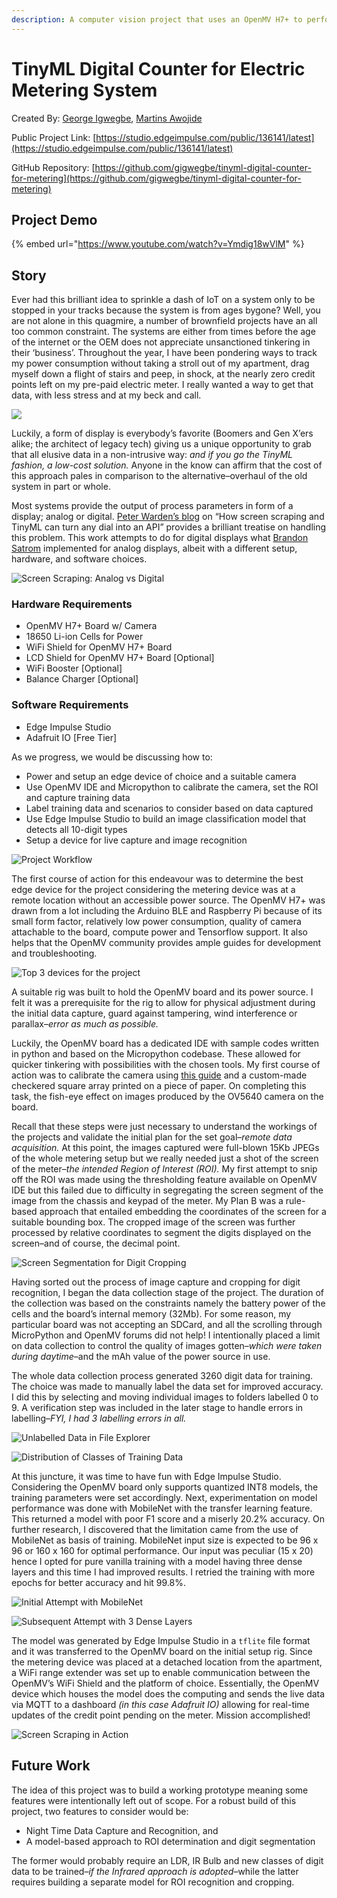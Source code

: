 ```yaml
---
description: A computer vision project that uses an OpenMV H7+ to perform LCD digit recognition on an electric meter.
---
```


# TinyML Digital Counter for Electric Metering System

Created By:
[George Igwegbe](https://www.linkedin.com/in/george-igwegbe/), [Martins Awojide](https://www.linkedin.com/in/martinsawojide/) 

Public Project Link:
[https://studio.edgeimpulse.com/public/136141/latest](https://studio.edgeimpulse.com/public/136141/latest)

GitHub Repository:
[https://github.com/gigwegbe/tinyml-digital-counter-for-metering](https://github.com/gigwegbe/tinyml-digital-counter-for-metering)

## Project Demo

{% embed url="https://www.youtube.com/watch?v=Ymdig18wVlM" %}

## Story

Ever had this brilliant idea to sprinkle a dash of IoT on a system only to be stopped in your tracks because the system is from ages bygone? Well, you are not alone in this quagmire, a number of brownfield projects have an all too common constraint. The systems are either from times before the age of the internet or the OEM does not appreciate unsanctioned tinkering in their ‘business’. Throughout the year, I have been pondering ways to track my power consumption without taking a stroll out of my apartment, drag myself down a flight of stairs and peep, in shock, at the nearly zero credit points left on my pre-paid electric meter. I really wanted a way to get that data, with less stress and at my beck and call.

![](.gitbook/assets/tinyml-digital-counter-openmv/1_header.jpg)

Luckily, a form of display is everybody’s favorite (Boomers and Gen X’ers alike; the architect of legacy tech) giving us a unique opportunity to grab that all elusive data in a non-intrusive way: *and if you go the TinyML fashion, a low-cost solution.* Anyone in the know can affirm that the cost of this approach pales in comparison to the alternative–overhaul of the old system in part or whole.

Most systems provide the output of process parameters in form of a display; analog or digital. [Peter Warden’s blog](https://petewarden.com/2021/02/28/how-screen-scraping-and-tinyml-can-turn-any-dial-into-an-api/) on “How screen scraping and TinyML can turn any dial into an API” provides a brilliant treatise on handling this problem. This work attempts to do for digital displays what [Brandon Satrom](https://www.hackster.io/brandonsatrom/monitor-the-analog-world-with-tinyml-fd59c4) implemented for analog displays, albeit with a different setup, hardware, and software choices.

![Screen Scraping: Analog vs Digital](.gitbook/assets/tinyml-digital-counter-openmv/2_analog_v_digital.jpg)

### Hardware Requirements

- OpenMV H7+ Board w/ Camera
- 18650 Li-ion Cells for Power 
- WiFi Shield for OpenMV H7+ Board
- LCD Shield for OpenMV H7+ Board [Optional]
- WiFi Booster [Optional]
- Balance Charger [Optional]

### Software Requirements

- Edge Impulse Studio
- Adafruit IO [Free Tier]

As we progress, we would be discussing how to:

- Power and setup an edge device of choice and a suitable camera
- Use OpenMV IDE and Micropython to calibrate the camera, set the ROI and capture training data
- Label training data and scenarios to consider based on data captured
- Use Edge Impulse Studio to build an image classification model that detects all 10-digit types
- Setup a device for live capture and image recognition

![Project Workflow](.gitbook/assets/tinyml-digital-counter-openmv/3_workflow.jpg)

The first course of action for this endeavour was to determine the best edge device for the project considering the metering device was at a remote location without an accessible power source. The OpenMV H7+ was drawn from a lot including the Arduino BLE and Raspberry Pi because of its small form factor, relatively low power consumption, quality of camera attachable to the board, compute power and Tensorflow support. It also helps that the OpenMV community provides ample guides for development and troubleshooting.

![Top 3 devices for the project](.gitbook/assets/tinyml-digital-counter-openmv/4_top_3.jpg)

A suitable rig was built to hold the OpenMV board and its power source. I felt it was a prerequisite for the rig to allow for physical adjustment during the initial data capture, guard against tampering, wind interference or parallax–*error as much as possible.*

Luckily, the OpenMV board has a dedicated IDE with sample codes written in python and based on the Micropython codebase. These allowed for quicker tinkering with possibilities with the chosen tools. My first course of action was to calibrate the camera using [this guide](https://learnopencv.com/camera-calibration-using-opencv/) and a custom-made checkered square array printed on a piece of paper. On completing this task, the fish-eye effect on images produced by the OV5640 camera on the board.

Recall that these steps were just necessary to understand the workings of the projects and validate the initial plan for the set goal–*remote data acquisition.* At this point, the images captured were full-blown 15Kb JPEGs of the whole metering setup but we really needed just a shot of the screen of the meter–*the intended Region of Interest (ROI).* My first attempt to snip off the ROI was made using the thresholding feature available on OpenMV IDE but this failed due to difficulty in segregating the screen segment of the image from the chassis and keypad of the meter. My Plan B was a rule-based approach that entailed embedding the coordinates of the screen for a suitable bounding box. The cropped image of the screen was further processed by relative coordinates to segment the digits displayed on the screen–and of course, the decimal point.

![Screen Segmentation for Digit Cropping](.gitbook/assets/tinyml-digital-counter-openmv/5_screens.jpg)

Having sorted out the process of image capture and cropping for digit recognition, I began the data collection stage of the project. The duration of the collection was based on the constraints namely the battery power of the cells and the board’s internal memory (32Mb). For some reason, my particular board was not accepting an SDCard, and all the scrolling through MicroPython and OpenMV forums did not help! I intentionally placed a limit on data collection to control the quality of images gotten–*which were taken during daytime*–and the mAh value of the power source in use.

The whole data collection process generated 3260 digit data for training. The choice was made to manually label the data set for improved accuracy. I did this by selecting and moving individual images to folders labelled 0 to 9. A verification step was included in the later stage to handle errors in labelling–*FYI, I had 3 labelling errors in all.*

![Unlabelled Data in File Explorer](.gitbook/assets/tinyml-digital-counter-openmv/6_explorer.jpg)

![Distribution of Classes of Training Data](.gitbook/assets/tinyml-digital-counter-openmv/7_distribution.jpg)

At this juncture, it was time to have fun with Edge Impulse Studio. Considering the OpenMV board only supports quantized INT8 models, the training parameters were set accordingly. Next, experimentation on model performance was done with MobileNet with the transfer learning feature. This returned a model with poor F1 score and a miserly 20.2% accuracy. On further research, I discovered that the limitation came from the use of MobileNet as basis of training. MobileNet input size is expected to be 96 x 96 or 160 x 160 for optimal performance. Our input was peculiar (15 x 20) hence I opted for pure vanilla training with a model having three dense layers and this time I had improved results. I retried the training with more epochs for better accuracy and hit 99.8%.

![Initial Attempt with MobileNet](.gitbook/assets/tinyml-digital-counter-openmv/8_mobilenet.jpg)

![Subsequent Attempt with 3 Dense Layers](.gitbook/assets/tinyml-digital-counter-openmv/9_dense.jpg)

The model was generated by Edge Impulse Studio in a `tflite` file format and it was transferred to the OpenMV board on the initial setup rig. Since the metering device was placed at a detached location from the apartment, a WiFi range extender was set up to enable communication between the OpenMV’s WiFi Shield and the platform of choice. Essentially, the OpenMV device which houses the model does the computing and sends the live data via MQTT to a dashboard *(in this case Adafruit IO)* allowing for real-time updates of the credit point pending on the meter. Mission accomplished!

![Screen Scraping in Action](.gitbook/assets/tinyml-digital-counter-openmv/10_gif.gif)

## Future Work

The idea of this project was to build a working prototype meaning some features were intentionally left out of scope. For a robust build of this project, two features to consider would be:

- Night Time Data Capture and Recognition, and
- A model-based approach to ROI determination and digit segmentation

The former would probably require an LDR, IR Bulb and new classes of digit data to be trained–*if the Infrared approach is adopted*–while the latter requires building a separate model for ROI recognition and cropping.
